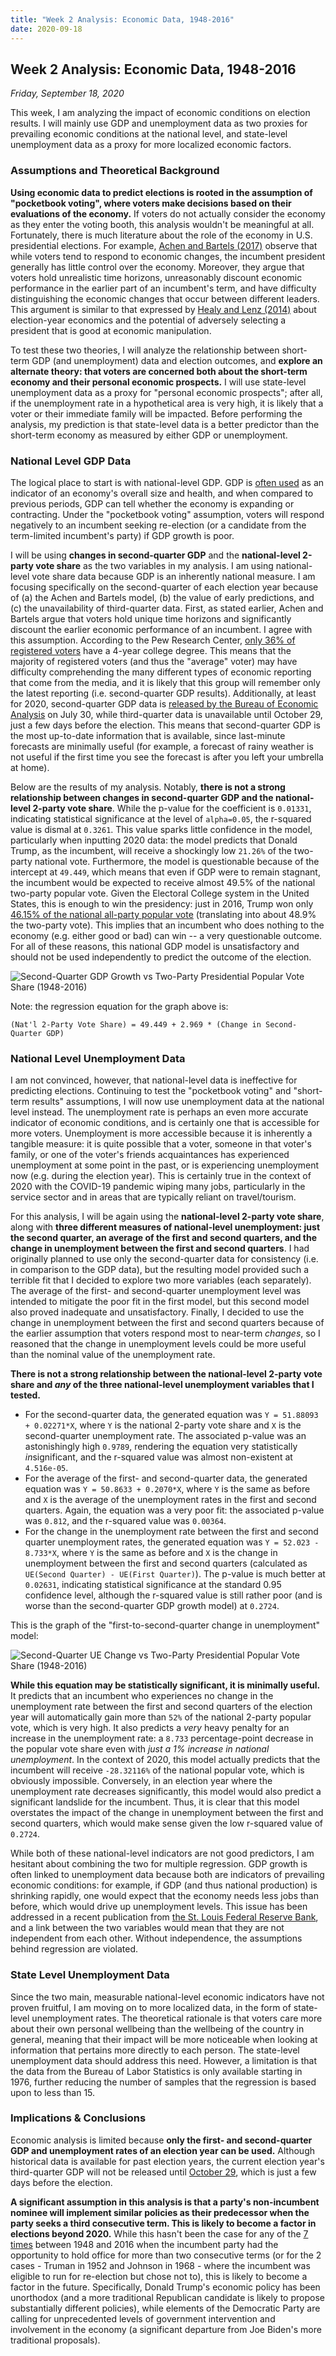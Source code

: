 ```yaml
---
title: "Week 2 Analysis: Economic Data, 1948-2016"
date: 2020-09-18
---
```

## Week 2 Analysis: Economic Data, 1948-2016
*Friday, September 18, 2020*

This week, I am analyzing the impact of economic conditions on election results. I will mainly use GDP and unemployment data as two proxies for prevailing economic conditions at the national level, and state-level unemployment data as a proxy for more localized economic factors.

### Assumptions and Theoretical Background
**Using economic data to predict elections is rooted in the assumption of "pocketbook voting", where voters make decisions based on their evaluations of the economy.** If voters do not actually consider the economy as they enter the voting booth, this analysis wouldn't be meaningful at all. Fortunately, there is much literature about the role of the economy in U.S. presidential elections. For example, [Achen and Bartels (2017)](https://www.jstor.org/stable/j.ctvc7770q) observe that while voters tend to respond to economic changes, the incumbent president generally has little control over the economy. Moreover, they argue that voters hold unrealistic time horizons, unreasonably discount economic performance in the earlier part of an incumbent's term, and have difficulty distinguishing the economic changes that occur between different leaders. This argument is similar to that expressed by [Healy and Lenz (2014)](https://www.jstor.org/stable/24363467) about election-year economics and the potential of adversely selecting a president that is good at economic manipulation.

To test these two theories, I will analyze the relationship between short-term GDP (and unemployment) data and election outcomes, and **explore an alternate theory: that voters are concerned both about the short-term economy and their personal economic prospects.** I will use state-level unemployment data as a proxy for "personal economic prospects"; after all, if the unemployment rate in a hypothetical area is very high, it is likely that a voter or their immediate family will be impacted. Before performing the analysis, my prediction is that state-level data is a better predictor than the short-term economy as measured by either GDP or unemployment.

### National Level GDP Data
The logical place to start is with national-level GDP. GDP is [often used](https://www.stlouisfed.org/open-vault/2019/march/what-is-gdp-why-important) as an indicator of an economy's overall size and health, and when compared to previous periods, GDP can tell whether the economy is expanding or contracting. Under the "pocketbook voting" assumption, voters will respond negatively to an incumbent seeking re-election (or a candidate from the term-limited incumbent's party) if GDP growth is poor.

I will be using **changes in second-quarter GDP** and the **national-level 2-party vote share** as the two variables in my analysis. I am using national-level vote share data because GDP is an inherently national measure. I am focusing specifically on the second-quarter of each election year because of (a) the Achen and Bartels model, (b) the value of early predictions, and (c) the unavailability of third-quarter data. First, as stated earlier, Achen and Bartels argue that voters hold unique time horizons and significantly discount the earlier economic performance of an incumbent. I agree with this assumption. According to the Pew Research Center, [only 36% of registered voters](https://www.pewresearch.org/politics/2020/06/02/in-changing-u-s-electorate-race-and-education-remain-stark-dividing-lines/) have a 4-year college degree. This means that the majority of registered voters (and thus the "average" voter) may have difficulty comprehending the many different types of economic reporting that come from the media, and it is likely that this group will remember only the latest reporting (i.e. second-quarter GDP results). Additionally, at least for 2020, second-quarter GDP data is [released by the Bureau of Economic Analysis](https://www.bea.gov/news/schedule/full) on July 30, while third-quarter data is unavailable until October 29, just a few days before the election. This means that second-quarter GDP is the most up-to-date information that is available, since last-minute forecasts are minimally useful (for example, a forecast of rainy weather is not useful if the first time you see the forecast is after you left your umbrella at home).

Below are the results of my analysis. Notably, **there is not a strong relationship between changes in second-quarter GDP and the national-level 2-party vote share**. While the p-value for the coefficient is `0.01331`, indicating statistical significance at the level of `alpha=0.05`, the r-squared value is dismal at `0.3261`. This value sparks little confidence in the model, particularly when inputting 2020 data: the model predicts that Donald Trump, as the incumbent, will receive a shockingly low `21.26%` of the two-party national vote. Furthermore, the model is questionable because of the intercept at `49.449`, which means that even if GDP were to remain stagnant, the incumbent would be expected to receive almost 49.5% of the national two-party popular vote. Given the Electoral College system in the United States, this is enough to win the presidency: just in 2016, Trump won only [46.15% of the national all-party popular vote](https://www.pewresearch.org/fact-tank/2016/12/20/why-electoral-college-landslides-are-easier-to-win-than-popular-vote-ones/) (translating into about 48.9% the two-party vote). This implies that an incumbent who does nothing to the economy (e.g. either good or bad) can win -- a very questionable outcome. For all of these reasons, this national GDP model is unsatisfactory and should not be used independently to predict the outcome of the election.

![Second-Quarter GDP Growth vs Two-Party Presidential Popular Vote Share (1948-2016)](https://yanxifang.github.io/Gov-1347/images/PV_natl_gdp.png)

Note: the regression equation for the graph above is:
```
(Nat'l 2-Party Vote Share) = 49.449 + 2.969 * (Change in Second-Quarter GDP)
```

### National Level Unemployment Data
I am not convinced, however, that national-level data is ineffective for predicting elections. Continuing to test the "pocketbook voting" and "short-term results" assumptions, I will now use unemployment data at the national level instead. The unemployment rate is perhaps an even more accurate indicator of economic conditions, and is certainly one that is accessible for more voters. Unemployment is more accessible because it is inherently a tangible measure: it is quite possible that a voter, someone in that voter's family, or one of the voter's friends acquaintances has experienced unemployment at some point in the past, or is experiencing unemployment now (e.g. during the election year). This is certainly true in the context of 2020 with the COVID-19 pandemic wiping many jobs, particularly in the service sector and in areas that are typically reliant on travel/tourism.

For this analysis, I will be again using the **national-level 2-party vote share**, along with **three different measures of national-level unemployment: just the second quarter, an average of the first and second quarters, and the change in unemployment between the first and second quarters**. I had originally planned to use only the second-quarter data for consistency (i.e. in comparison to the GDP data), but the resulting model provided such a terrible fit that I decided to explore two more variables (each separately). The average of the first- and second-quarter unemployment level was intended to mitigate the poor fit in the first model, but this second model also proved inadequate and unsatisfactory. Finally, I decided to use the change in unemployment between the first and second quarters because of the earlier assumption that voters respond most to near-term *changes*, so I reasoned that the change in unemployment levels could be more useful than the nominal value of the unemployment rate.

**There is not a strong relationship between the national-level 2-party vote share and *any* of the three national-level unemployment variables that I tested.**
* For the second-quarter data, the generated equation was `Y = 51.88093 + 0.02271*X`, where `Y` is the national 2-party vote share and `X` is the second-quarter unemployment rate. The associated p-value was an astonishingly high `0.9789`, rendering the equation very statistically *in*significant, and the r-squared value was almost non-existent at `4.516e-05`.
* For the average of the first- and second-quarter data, the generated equation was `Y = 50.8633 + 0.2070*X`, where `Y` is the same as before and `X` is the average of the unemployment rates in the first and second quarters. Again, the equation was a very poor fit: the associated p-value was `0.812`, and the r-squared value was `0.00364`.
* For the change in the unemployment rate between the first and second quarter unemployment rates, the generated equation was `Y = 52.023 - 8.733*X`, where `Y` is the same as before and `X` is the change in unemployment between the first and second quarters (calculated as `UE(Second Quarter) - UE(First Quarter)`). The p-value is much better at `0.02631`, indicating statistical significance at the standard 0.95 confidence level, although the r-squared value is still rather poor (and is worse than the second-quarter GDP growth model) at `0.2724`.

This is the graph of the "first-to-second-quarter change in unemployment" model:

![Second-Quarter UE Change vs Two-Party Presidential Popular Vote Share (1948-2016)](https://yanxifang.github.io/Gov-1347/images/PV_natl_delta_ue.png)

**While this equation may be statistically significant, it is minimally useful.** It predicts that an incumbent who experiences no change in the unemployment rate between the first and second quarters of the election year will automatically gain more than `52%` of the national 2-party popular vote, which is very high. It also predicts a *very* heavy penalty for an increase in the unemployment rate: a `8.733` percentage-point decrease in the popular vote share even with *just a 1% increase in national unemployment*. In the context of 2020, this model actually predicts that the incumbent will receive `-28.32116%` of the national popular vote, which is obviously impossible. Conversely, in an election year where the unemployment rate decreases significantly, this model would also predict a significant landslide for the incumbent. Thus, it is clear that this model overstates the impact of the change in unemployment between the first and second quarters, which would make sense given the low r-squared value of `0.2724`.

While both of these national-level indicators are not good predictors, I am hesitant about combining the two for multiple regression. GDP growth is often linked to unemployment data because both are indicators of prevailing economic conditions: for example, if GDP (and thus national production) is shrinking rapidly, one would expect that the economy needs less jobs than before, which would drive up unemployment levels. This issue has been addressed in a recent publication from [the St. Louis Federal Reserve Bank](https://research.stlouisfed.org/publications/economic-synopses/2020/04/16/how-bad-can-it-be-the-relationship-between-gdp-growth-and-the-unemployment-rate), and a link between the two variables would mean that they are not independent from each other. Without independence, the assumptions behind regression are violated.

### State Level Unemployment Data
Since the two main, measurable national-level economic indicators have not proven fruitful, I am moving on to more localized data, in the form of state-level unemployment rates. The theoretical rationale is that voters care more about their own personal wellbeing than the wellbeing of the country in general, meaning that their impact will be more noticeable when looking at information that pertains more directly to each person. The state-level unemployment data should address this need. However, a limitation is that the data from the Bureau of Labor Statistics is only available starting in 1976, further reducing the number of samples that the regression is based upon to less than 15.


### Implications & Conclusions
Economic analysis is limited because **only the first- and second-quarter GDP and unemployment rates of an election year can be used.** Although historical data is available for past election years, the current election year's third-quarter GDP will not be released until [October 29](https://www.bea.gov/news/schedule), which is just a few days before the election. 

**A significant assumption in this analysis is that a party's non-incumbent nominee will implement similar policies as their predecessor when the party seeks a third consecutive term. This is likely to become a factor in elections beyond 2020.** While this hasn't been the case for any of the [7 times](https://thehill.com/blogs/pundits-blog/presidential-campaign/238812-is-it-that-hard-for-a-party-to-hold-the-white-house) between 1948 and 2016 when the incumbent party had the opportunity to hold office for more than two consecutive terms (or for the 2 cases - Truman in 1952 and Johnson in 1968 - where the incumbent was eligible to run for re-election but chose not to), this is likely to become a factor in the future. Specifically, Donald Trump's economic policy has been unorthodox (and a more traditional Republican candidate is likely to propose substantially different policies), while elements of the Democratic Party are calling for unprecedented levels of government intervention and involvement in the economy (a significant departure from Joe Biden's more traditional proposals).

